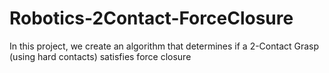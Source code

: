 # Robotics-2Contact-ForceClosure
In this project, we create an algorithm that determines if a 2-Contact Grasp (using hard contacts) satisfies force closure
